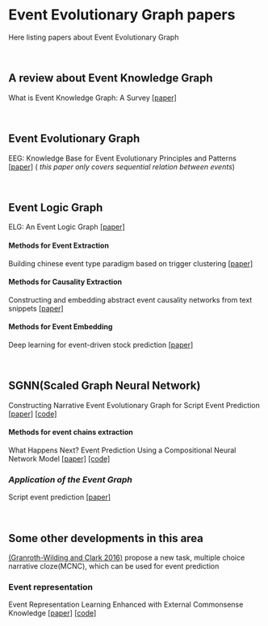 # Event Evolutionary Graph papers
Here listing papers about Event Evolutionary Graph  

<br>
  
## A review about Event Knowledge Graph
What is Event Knowledge Graph: A Survey [[paper]](https://arxiv.org/pdf/2112.15280.pdf)  

<br>

## Event Evolutionary Graph
EEG: Knowledge Base for Event Evolutionary Principles and Patterns [[paper]](http://ir.hit.edu.cn/~zyli/papers/eeg_smp17.pdf)
(    _this paper only covers sequential relation between events_)

<br>

## Event Logic Graph
ELG: An Event Logic Graph [[paper]](https://arxiv.org/pdf/1907.08015.pdf)
#### Methods for Event Extraction
Building chinese event type paradigm based on trigger clustering [[paper]](https://aclanthology.org/I13-1036.pdf)
#### Methods for Causality Extraction
Constructing and embedding abstract event causality networks from text snippets [[paper]]()
#### Methods for Event Embedding
Deep learning for event-driven stock prediction [[paper]](http://ir.hit.edu.cn/~xding/docs/Deep%20Learning%20for%20Event-Driven%20Stock%20Prediction.pdf)

<br>

## SGNN(Scaled Graph Neural Network)
Constructing Narrative Event Evolutionary Graph for Script Event Prediction [[paper]](https://www.ijcai.org/proceedings/2018/0584.pdf)
[[code]](https://github.com/eecrazy/ConstructingNEEG_IJCAI_2018)
#### Methods for event chains extraction
What Happens Next? Event Prediction Using a Compositional Neural Network Model [[paper]](https://mark.granroth-wilding.co.uk/files/aaai2016.pdf) [[code]](https://mark.granroth-wilding.co.uk/papers/what_happens_next/)
### *Application of the Event Graph*
Script event prediction [[paper]](https://www.ijcai.org/proceedings/2018/0584.pdf)

<br>

## Some other developments in this area
[(Granroth-Wilding and Clark 2016)](https://mark.granroth-wilding.co.uk/files/aaai2016.pdf) propose a new task, multiple choice narrative cloze(MCNC), which can be used for event prediction
### Event representation
Event Representation Learning Enhanced with External Commonsense Knowledge [[paper]](https://aclanthology.org/D19-1495.pdf) [[code]](https://github.com/MagiaSN/CommonsenseERL_EMNLP_2019)





